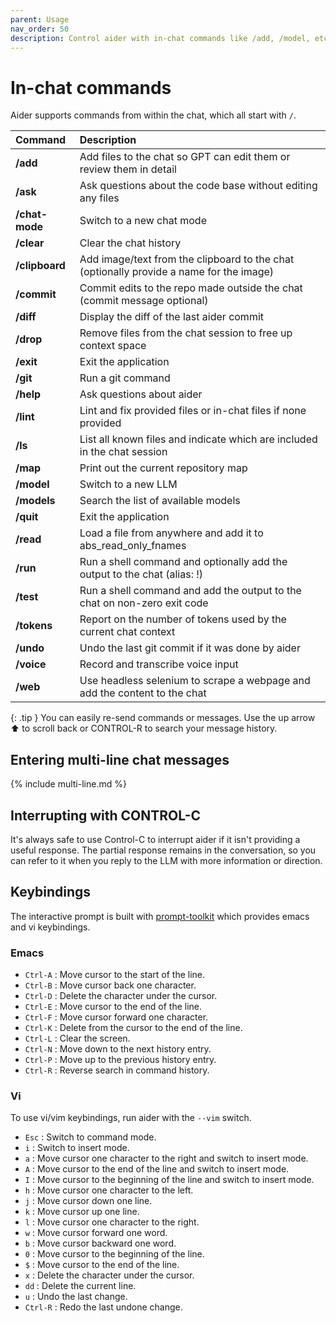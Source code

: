 ```yaml
---
parent: Usage
nav_order: 50
description: Control aider with in-chat commands like /add, /model, etc.
---
```

# In-chat commands

Aider supports commands from within the chat, which all start with `/`.

<!--[[[cog
from aider.commands import get_help_md
cog.out(get_help_md())
]]]-->

|Command|Description|
|:------|:----------|
| **/add** | Add files to the chat so GPT can edit them or review them in detail |
| **/ask** | Ask questions about the code base without editing any files |
| **/chat-mode** | Switch to a new chat mode |
| **/clear** | Clear the chat history |
| **/clipboard** | Add image/text from the clipboard to the chat (optionally provide a name for the image) |
| **/commit** | Commit edits to the repo made outside the chat (commit message optional) |
| **/diff** | Display the diff of the last aider commit |
| **/drop** | Remove files from the chat session to free up context space |
| **/exit** | Exit the application |
| **/git** | Run a git command |
| **/help** | Ask questions about aider |
| **/lint** | Lint and fix provided files or in-chat files if none provided |
| **/ls** | List all known files and indicate which are included in the chat session |
| **/map** | Print out the current repository map |
| **/model** | Switch to a new LLM |
| **/models** | Search the list of available models |
| **/quit** | Exit the application |
| **/read** | Load a file from anywhere and add it to abs_read_only_fnames |
| **/run** | Run a shell command and optionally add the output to the chat (alias: !) |
| **/test** | Run a shell command and add the output to the chat on non-zero exit code |
| **/tokens** | Report on the number of tokens used by the current chat context |
| **/undo** | Undo the last git commit if it was done by aider |
| **/voice** | Record and transcribe voice input |
| **/web** | Use headless selenium to scrape a webpage and add the content to the chat |

<!--[[[end]]]-->

{: .tip }
You can easily re-send commands or messages.
Use the up arrow ⬆ to scroll back
or CONTROL-R to search your message history.

## Entering multi-line chat messages

{% include multi-line.md %}

## Interrupting with CONTROL-C

It's always safe to use Control-C to interrupt aider if it isn't providing a useful response. The partial response remains in the conversation, so you can refer to it when you reply to the LLM with more information or direction.

## Keybindings

The interactive prompt is built with [prompt-toolkit](https://github.com/prompt-toolkit/python-prompt-toolkit) which provides emacs and vi keybindings. 

### Emacs

- `Ctrl-A` : Move cursor to the start of the line.
- `Ctrl-B` : Move cursor back one character.
- `Ctrl-D` : Delete the character under the cursor.
- `Ctrl-E` : Move cursor to the end of the line.
- `Ctrl-F` : Move cursor forward one character.
- `Ctrl-K` : Delete from the cursor to the end of the line.
- `Ctrl-L` : Clear the screen.
- `Ctrl-N` : Move down to the next history entry.
- `Ctrl-P` : Move up to the previous history entry.
- `Ctrl-R` : Reverse search in command history.


### Vi

To use vi/vim keybindings, run aider with the `--vim` switch.

- `Esc` : Switch to command mode.
- `i` : Switch to insert mode.
- `a` : Move cursor one character to the right and switch to insert mode.
- `A` : Move cursor to the end of the line and switch to insert mode.
- `I` : Move cursor to the beginning of the line and switch to insert mode.
- `h` : Move cursor one character to the left.
- `j` : Move cursor down one line.
- `k` : Move cursor up one line.
- `l` : Move cursor one character to the right.
- `w` : Move cursor forward one word.
- `b` : Move cursor backward one word.
- `0` : Move cursor to the beginning of the line.
- `$` : Move cursor to the end of the line.
- `x` : Delete the character under the cursor.
- `dd` : Delete the current line.
- `u` : Undo the last change.
- `Ctrl-R` : Redo the last undone change.


